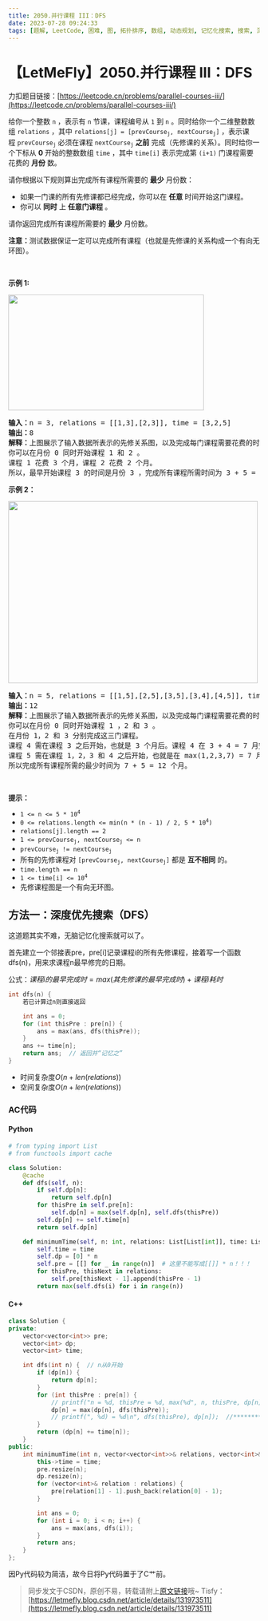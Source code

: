 ```yaml
---
title: 2050.并行课程 III：DFS
date: 2023-07-28 09:24:33
tags: [题解, LeetCode, 困难, 图, 拓扑排序, 数组, 动态规划, 记忆化搜索, 搜索, 深度优先搜索, DFS]
---
```


# 【LetMeFly】2050.并行课程 III：DFS

力扣题目链接：[https://leetcode.cn/problems/parallel-courses-iii/](https://leetcode.cn/problems/parallel-courses-iii/)

<p>给你一个整数&nbsp;<code>n</code>&nbsp;，表示有&nbsp;<code>n</code>&nbsp;节课，课程编号从&nbsp;<code>1</code>&nbsp;到&nbsp;<code>n</code>&nbsp;。同时给你一个二维整数数组&nbsp;<code>relations</code>&nbsp;，其中&nbsp;<code>relations[j] = [prevCourse<sub>j</sub>, nextCourse<sub>j</sub>]</code>&nbsp;，表示课程&nbsp;<code>prevCourse<sub>j</sub></code>&nbsp;必须在课程&nbsp;<code>nextCourse<sub>j</sub></code>&nbsp;<strong>之前</strong>&nbsp;完成（先修课的关系）。同时给你一个下标从 <strong>0</strong>&nbsp;开始的整数数组&nbsp;<code>time</code>&nbsp;，其中&nbsp;<code>time[i]</code>&nbsp;表示完成第&nbsp;<code>(i+1)</code>&nbsp;门课程需要花费的 <strong>月份</strong>&nbsp;数。</p>

<p>请你根据以下规则算出完成所有课程所需要的 <strong>最少</strong>&nbsp;月份数：</p>

<ul>
	<li>如果一门课的所有先修课都已经完成，你可以在 <strong>任意</strong>&nbsp;时间开始这门课程。</li>
	<li>你可以&nbsp;<strong>同时</strong>&nbsp;上&nbsp;<strong>任意门课程</strong>&nbsp;。</li>
</ul>

<p>请你返回完成所有课程所需要的 <strong>最少</strong>&nbsp;月份数。</p>

<p><strong>注意：</strong>测试数据保证一定可以完成所有课程（也就是先修课的关系构成一个有向无环图）。</p>

<p>&nbsp;</p>

<p><strong>示例&nbsp;1:</strong></p>

<p><strong><img alt="" src="https://assets.leetcode.com/uploads/2021/10/07/ex1.png" style="width: 392px; height: 232px;"></strong></p>

<pre><strong>输入：</strong>n = 3, relations = [[1,3],[2,3]], time = [3,2,5]
<b>输出：</b>8
<b>解释：</b>上图展示了输入数据所表示的先修关系图，以及完成每门课程需要花费的时间。
你可以在月份 0 同时开始课程 1 和 2 。
课程 1 花费 3 个月，课程 2 花费 2 个月。
所以，最早开始课程 3 的时间是月份 3 ，完成所有课程所需时间为 3 + 5 = 8 个月。
</pre>

<p><strong>示例 2：</strong></p>

<p><strong><img alt="" src="https://assets.leetcode.com/uploads/2021/10/07/ex2.png" style="width: 500px; height: 365px;"></strong></p>

<pre><b>输入：</b>n = 5, relations = [[1,5],[2,5],[3,5],[3,4],[4,5]], time = [1,2,3,4,5]
<b>输出：</b>12
<b>解释：</b>上图展示了输入数据所表示的先修关系图，以及完成每门课程需要花费的时间。
你可以在月份 0 同时开始课程 1 ，2 和 3 。
在月份 1，2 和 3 分别完成这三门课程。
课程 4 需在课程 3 之后开始，也就是 3 个月后。课程 4 在 3 + 4 = 7 月完成。
课程 5 需在课程 1，2，3 和 4 之后开始，也就是在 max(1,2,3,7) = 7 月开始。
所以完成所有课程所需的最少时间为 7 + 5 = 12 个月。
</pre>

<p>&nbsp;</p>

<p><strong>提示：</strong></p>

<ul>
	<li><code>1 &lt;= n &lt;= 5 * 10<sup>4</sup></code></li>
	<li><code>0 &lt;= relations.length &lt;= min(n * (n - 1) / 2, 5 * 10<sup>4</sup>)</code></li>
	<li><code>relations[j].length == 2</code></li>
	<li><code>1 &lt;= prevCourse<sub>j</sub>, nextCourse<sub>j</sub> &lt;= n</code></li>
	<li><code>prevCourse<sub>j</sub> != nextCourse<sub>j</sub></code></li>
	<li>所有的先修课程对&nbsp;<code>[prevCourse<sub>j</sub>, nextCourse<sub>j</sub>]</code>&nbsp;都是 <strong>互不相同</strong>&nbsp;的。</li>
	<li><code>time.length == n</code></li>
	<li><code>1 &lt;= time[i] &lt;= 10<sup>4</sup></code></li>
	<li>先修课程图是一个有向无环图。</li>
</ul>


    
## 方法一：深度优先搜索（DFS）

这道题其实不难，无脑记忆化搜索就可以了。

首先建立一个邻接表pre，pre[i]记录课程i的所有先修课程，接着写一个函数dfs(n)，用来求课程n最早修完的日期。

公式：$课程i的最早完成时 = max(其先修课的最早完成时) + 课程i耗时$

```cpp
int dfs(n) {
    若已计算过n则直接返回

    int ans = 0;
    for (int thisPre : pre[n]) {
		ans = max(ans, dfs(thisPre));
	}
	ans += time[n];
	return ans;  // 返回并“记忆之”
}
```

+ 时间复杂度$O(n + len(relations))$
+ 空间复杂度$O(n + len(relations))$

### AC代码

#### Python

```python
# from typing import List
# from functools import cache

class Solution:
    @cache
    def dfs(self, n):
        if self.dp[n]:
            return self.dp[n]
        for thisPre in self.pre[n]:
            self.dp[n] = max(self.dp[n], self.dfs(thisPre))
        self.dp[n] += self.time[n]
        return self.dp[n]

    def minimumTime(self, n: int, relations: List[List[int]], time: List[int]) -> int:
        self.time = time
        self.dp = [0] * n
        self.pre = [[] for _ in range(n)]  # 这里不能写成[[]] * n！！！
        for thisPre, thisNext in relations:
            self.pre[thisNext - 1].append(thisPre - 1)
        return max(self.dfs(i) for i in range(n))
```

#### C++

```cpp
class Solution {
private:
    vector<vector<int>> pre;
    vector<int> dp;
    vector<int> time;

    int dfs(int n) {  // n从0开始
        if (dp[n]) {
            return dp[n];
        }
        for (int thisPre : pre[n]) {
            // printf("n = %d, thisPre = %d, max(%d", n, thisPre, dp[n]);  //******
            dp[n] = max(dp[n], dfs(thisPre));
            // printf(", %d) = %d\n", dfs(thisPre), dp[n]);  //*********
        }
        return (dp[n] += time[n]);
    }
public:
    int minimumTime(int n, vector<vector<int>>& relations, vector<int>& time) {
        this->time = time;
        pre.resize(n);
        dp.resize(n);
        for (vector<int>& relation : relations) {
            pre[relation[1] - 1].push_back(relation[0] - 1);
        }

        int ans = 0;
        for (int i = 0; i < n; i++) {
            ans = max(ans, dfs(i));
        }
        return ans;
    }
};
```

因Py代码较为简洁，故今日将Py代码置于了C艹前。

> 同步发文于CSDN，原创不易，转载请附上[原文链接](https://blog.letmefly.xyz/2023/07/28/LeetCode%202050.%E5%B9%B6%E8%A1%8C%E8%AF%BE%E7%A8%8BIII/)哦~
> Tisfy：[https://letmefly.blog.csdn.net/article/details/131973511](https://letmefly.blog.csdn.net/article/details/131973511)

